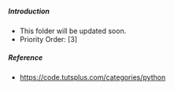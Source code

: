 ##### Introduction
- This folder will be updated soon. 
- Priority Order: [3]

##### Reference
- https://code.tutsplus.com/categories/python
